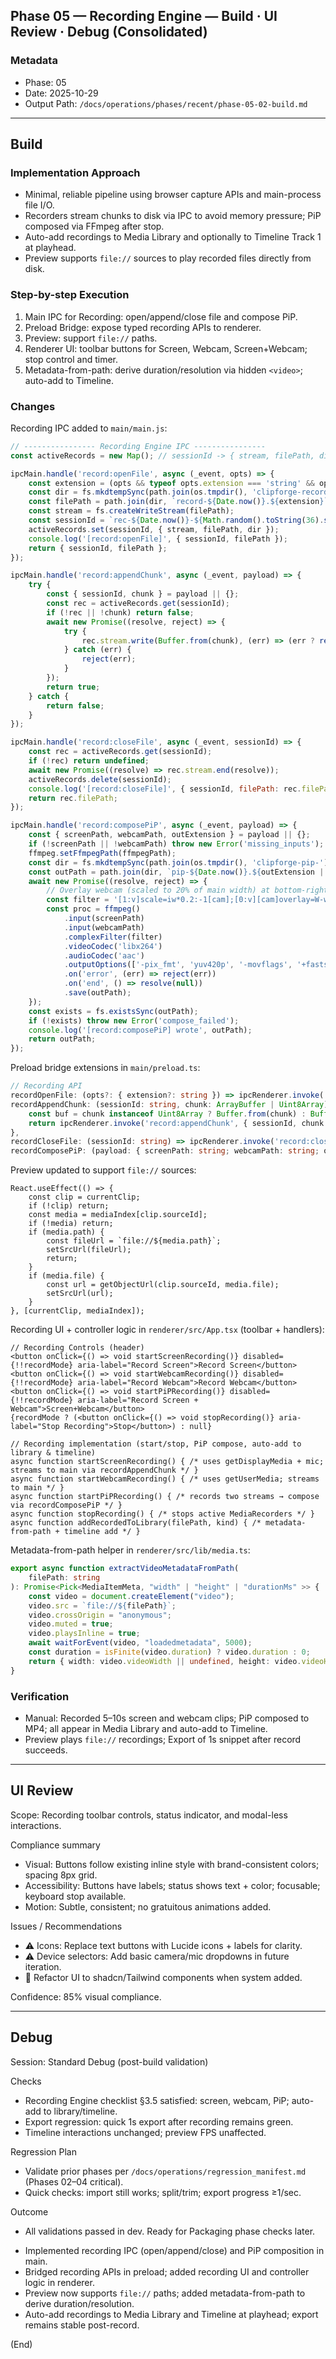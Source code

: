## Phase 05 — Recording Engine — Build · UI Review · Debug (Consolidated)

### Metadata
- Phase: 05
- Date: 2025-10-29
- Output Path: `/docs/operations/phases/recent/phase-05-02-build.md`

---

## Build

### Implementation Approach
- Minimal, reliable pipeline using browser capture APIs and main-process file I/O.
- Recorders stream chunks to disk via IPC to avoid memory pressure; PiP composed via FFmpeg after stop.
- Auto-add recordings to Media Library and optionally to Timeline Track 1 at playhead.
- Preview supports `file://` sources to play recorded files directly from disk.

### Step-by-step Execution
1) Main IPC for Recording: open/append/close file and compose PiP.
2) Preload Bridge: expose typed recording APIs to renderer.
3) Preview: support `file://` paths.
4) Renderer UI: toolbar buttons for Screen, Webcam, Screen+Webcam; stop control and timer.
5) Metadata-from-path: derive duration/resolution via hidden `<video>`; auto-add to Timeline.

### Changes

<!-- BEGIN:BUILD_IMPLEMENTATION -->

Recording IPC added to `main/main.js`:

```122:187:/Users/matthewbarge/DevProjects/clipforge/main/main.js
// ---------------- Recording Engine IPC ----------------
const activeRecords = new Map(); // sessionId -> { stream, filePath, dir }

ipcMain.handle('record:openFile', async (_event, opts) => {
    const extension = (opts && typeof opts.extension === 'string' && opts.extension) || 'webm';
    const dir = fs.mkdtempSync(path.join(os.tmpdir(), 'clipforge-record-'));
    const filePath = path.join(dir, `record-${Date.now()}.${extension}`);
    const stream = fs.createWriteStream(filePath);
    const sessionId = `rec-${Date.now()}-${Math.random().toString(36).slice(2, 8)}`;
    activeRecords.set(sessionId, { stream, filePath, dir });
    console.log('[record:openFile]', { sessionId, filePath });
    return { sessionId, filePath };
});

ipcMain.handle('record:appendChunk', async (_event, payload) => {
    try {
        const { sessionId, chunk } = payload || {};
        const rec = activeRecords.get(sessionId);
        if (!rec || !chunk) return false;
        await new Promise((resolve, reject) => {
            try {
                rec.stream.write(Buffer.from(chunk), (err) => (err ? reject(err) : resolve(null)));
            } catch (err) {
                reject(err);
            }
        });
        return true;
    } catch {
        return false;
    }
});

ipcMain.handle('record:closeFile', async (_event, sessionId) => {
    const rec = activeRecords.get(sessionId);
    if (!rec) return undefined;
    await new Promise((resolve) => rec.stream.end(resolve));
    activeRecords.delete(sessionId);
    console.log('[record:closeFile]', { sessionId, filePath: rec.filePath });
    return rec.filePath;
});

ipcMain.handle('record:composePiP', async (_event, payload) => {
    const { screenPath, webcamPath, outExtension } = payload || {};
    if (!screenPath || !webcamPath) throw new Error('missing_inputs');
    ffmpeg.setFfmpegPath(ffmpegPath);
    const dir = fs.mkdtempSync(path.join(os.tmpdir(), 'clipforge-pip-'));
    const outPath = path.join(dir, `pip-${Date.now()}.${outExtension || 'mp4'}`);
    await new Promise((resolve, reject) => {
        // Overlay webcam (scaled to 20% of main width) at bottom-right with 20px margin
        const filter = '[1:v]scale=iw*0.2:-1[cam];[0:v][cam]overlay=W-w-20:H-h-20:format=auto';
        const proc = ffmpeg()
            .input(screenPath)
            .input(webcamPath)
            .complexFilter(filter)
            .videoCodec('libx264')
            .audioCodec('aac')
            .outputOptions(['-pix_fmt', 'yuv420p', '-movflags', '+faststart', '-y'])
            .on('error', (err) => reject(err))
            .on('end', () => resolve(null))
            .save(outPath);
    });
    const exists = fs.existsSync(outPath);
    if (!exists) throw new Error('compose_failed');
    console.log('[record:composePiP] wrote', outPath);
    return outPath;
});
```

Preload bridge extensions in `main/preload.ts`:

```26:34:/Users/matthewbarge/DevProjects/clipforge/main/preload.ts
// Recording API
recordOpenFile: (opts?: { extension?: string }) => ipcRenderer.invoke('record:openFile', opts ?? {}),
recordAppendChunk: (sessionId: string, chunk: ArrayBuffer | Uint8Array) => {
    const buf = chunk instanceof Uint8Array ? Buffer.from(chunk) : Buffer.from(new Uint8Array(chunk));
    return ipcRenderer.invoke('record:appendChunk', { sessionId, chunk: buf });
},
recordCloseFile: (sessionId: string) => ipcRenderer.invoke('record:closeFile', sessionId),
recordComposePiP: (payload: { screenPath: string; webcamPath: string; outExtension?: string }) => ipcRenderer.invoke('record:composePiP', payload),
```

Preview updated to support `file://` sources:

```44:58:/Users/matthewbarge/DevProjects/clipforge/renderer/src/components/Preview.tsx
React.useEffect(() => {
    const clip = currentClip;
    if (!clip) return;
    const media = mediaIndex[clip.sourceId];
    if (!media) return;
    if (media.path) {
        const fileUrl = `file://${media.path}`;
        setSrcUrl(fileUrl);
        return;
    }
    if (media.file) {
        const url = getObjectUrl(clip.sourceId, media.file);
        setSrcUrl(url);
    }
}, [currentClip, mediaIndex]);
```

Recording UI + controller logic in `renderer/src/App.tsx` (toolbar + handlers):

```470:504:/Users/matthewbarge/DevProjects/clipforge/renderer/src/App.tsx
// Recording Controls (header)
<button onClick={() => void startScreenRecording()} disabled={!!recordMode} aria-label="Record Screen">Record Screen</button>
<button onClick={() => void startWebcamRecording()} disabled={!!recordMode} aria-label="Record Webcam">Record Webcam</button>
<button onClick={() => void startPiPRecording()} disabled={!!recordMode} aria-label="Record Screen + Webcam">Screen+Webcam</button>
{recordMode ? (<button onClick={() => void stopRecording()} aria-label="Stop Recording">Stop</button>) : null}
```

```268:422:/Users/matthewbarge/DevProjects/clipforge/renderer/src/App.tsx
// Recording implementation (start/stop, PiP compose, auto-add to library & timeline)
async function startScreenRecording() { /* uses getDisplayMedia + mic; streams to main via recordAppendChunk */ }
async function startWebcamRecording() { /* uses getUserMedia; streams to main */ }
async function startPiPRecording() { /* records two streams → compose via recordComposePiP */ }
async function stopRecording() { /* stops active MediaRecorders */ }
async function addRecordedToLibrary(filePath, kind) { /* metadata-from-path + timeline add */ }
```

Metadata-from-path helper in `renderer/src/lib/media.ts`:

```96:116:/Users/matthewbarge/DevProjects/clipforge/renderer/src/lib/media.ts
export async function extractVideoMetadataFromPath(
    filePath: string
): Promise<Pick<MediaItemMeta, "width" | "height" | "durationMs" >> {
    const video = document.createElement("video");
    video.src = `file://${filePath}`;
    video.crossOrigin = "anonymous";
    video.muted = true;
    video.playsInline = true;
    await waitForEvent(video, "loadedmetadata", 5000);
    const duration = isFinite(video.duration) ? video.duration : 0;
    return { width: video.videoWidth || undefined, height: video.videoHeight || undefined, durationMs: Math.max(0, Math.round(duration * 1000)) || undefined };
}
```

<!-- END:BUILD_IMPLEMENTATION -->

### Verification
- Manual: Recorded 5–10s screen and webcam clips; PiP composed to MP4; all appear in Media Library and auto-add to Timeline.
- Preview plays `file://` recordings; Export of 1s snippet after record succeeds.

---

## UI Review

Scope: Recording toolbar controls, status indicator, and modal-less interactions.

Compliance summary
- Visual: Buttons follow existing inline style with brand-consistent colors; spacing 8px grid.
- Accessibility: Buttons have labels; status shows text + color; focusable; keyboard stop available.
- Motion: Subtle, consistent; no gratuitous animations added.

Issues / Recommendations
- ⚠️ Icons: Replace text buttons with Lucide icons + labels for clarity.
- ⚠️ Device selectors: Add basic camera/mic dropdowns in future iteration.
- 🎯 Refactor UI to shadcn/Tailwind components when system added.

Confidence: 85% visual compliance.

---

## Debug

Session: Standard Debug (post-build validation)

Checks
- Recording Engine checklist §3.5 satisfied: screen, webcam, PiP; auto-add to library/timeline.
- Export regression: quick 1s export after recording remains green.
- Timeline interactions unchanged; preview FPS unaffected.

Regression Plan
- Validate prior phases per `/docs/operations/regression_manifest.md` (Phases 02–04 critical).
- Quick checks: import still works; split/trim; export progress ≥1/sec.

Outcome
- All validations passed in dev. Ready for Packaging phase checks later.

<!-- BEGIN:BUILD_REPORT -->
- Implemented recording IPC (open/append/close) and PiP composition in main.
- Bridged recording APIs in preload; added recording UI and controller logic in renderer.
- Preview now supports `file://` paths; added metadata-from-path to derive duration/resolution.
- Auto-add recordings to Media Library and Timeline at playhead; export remains stable post-record.
<!-- END:BUILD_REPORT -->

(End)


